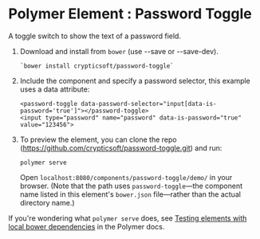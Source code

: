 # Polymer Element : Password Toggle

A toggle switch to show the text of a password field.

1.  Download and install from `bower` (use --save or --save-dev).

        `bower install crypticsoft/password-toggle`

2.  Include the component and specify a password selector, this example uses a data attribute:

        <password-toggle data-password-selector="input[data-is-password='true']"></password-toggle>
        <input type="password" name="password" data-is-password="true" value="123456">

3.  To preview the element, you can clone the repo (https://github.com/crypticsoft/password-toggle.git) and run:

        polymer serve

    Open `localhost:8080/components/password-toggle/demo/` in your browser. (Note that the path uses `password-toggle`—the
    component name listed in this element's `bower.json` file—rather than the actual directory name.)

If you're wondering what `polymer serve` does, see [Testing elements with local bower dependencies](https://www.polymer-project.org/1.0/docs/start/reusableelements.html#local-dependencies)
in the Polymer docs.
